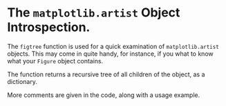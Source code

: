 ﻿# The `matplotlib.artist` Object Introspection.

The `figtree` function is used for a quick examination of `matplotlib.artist` objects. This may come in quite handy, for instance, if you what to know what your `Figure` object contains.

The function returns a recursive tree of all children of the object, as a dictionary.

More comments are given in the code, along with a usage example.

